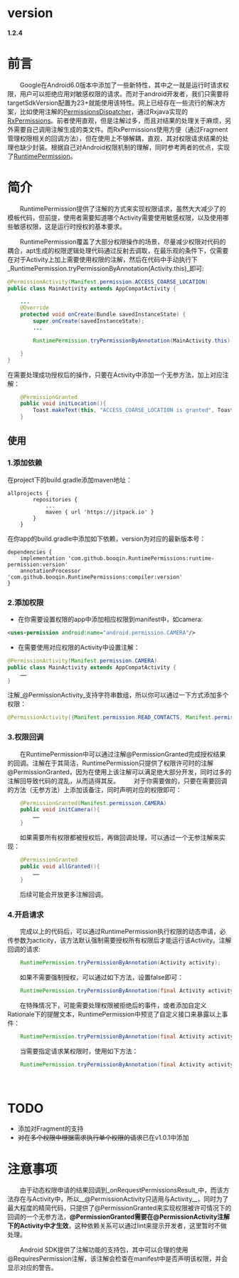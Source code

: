 # version
__1.2.4__

# 前言
　　Google在Android6.0版本中添加了一些新特性，其中之一就是运行时请求权限，用户可以拒绝应用对敏感权限的请求。而对于android开发者，我们只需要将targetSdkVersion配置为23+就能使用该特性。网上已经存在一些流行的解决方案，比如使用注解的[PermissionsDispatcher](https://github.com/hotchemi/PermissionsDispatcher)，通过Rxjava实现的[RxPermissions](https://github.com/tbruyelle/RxPermissions)。前者使用直观，但是注解过多，而且对结果的处理关于麻烦，另外需要自己调用注解生成的类文件。而RxPermissions使用方便（通过Fragment管理权限相关的回调方法），但在使用上不够解耦，直观，其对权限请求结果的处理也缺少封装。根据自己对Android权限机制的理解，同时参考两者的优点，实现了[RuntimePermission](https://github.com/booqin/RuntimePermissions)。


# 简介
　　RuntimePermission提供了注解的方式来实现权限请求，虽然大大减少了的模板代码，但前提，使用者需要知道哪个Activity需要使用敏感权限，以及使用哪些敏感权限，这是运行时授权的基本要求。

　　RuntimePermission覆盖了大部分权限操作的场景，尽量减少权限对代码的耦合，apt生成的权限逻辑处理代码通过反射去调取，在最乐观的条件下，仅需要在对于Activity上加上需要使用权限的注解，然后在代码中手动执行下_RuntimePermission.tryPermissionByAnnotation(Activity.this)_即可:

```java
@PermissionActivity(Manifest.permission.ACCESS_COARSE_LOCATION)
public class MainActivity extends AppCompatActivity {

    ...
    @Override
    protected void onCreate(Bundle savedInstanceState) {
        super.onCreate(savedInstanceState);
        ...

        RuntimePermission.tryPermissionByAnnotation(MainActivity.this);

    }
}
```

在需要处理成功授权后的操作，只要在Activity中添加一个无参方法，加上对应注解：

```java
    @PermissionGranted
    public void initLocation(){
        Toast.makeText(this, "ACCESS_COARSE_LOCATION is granted", Toast.LENGTH_SHORT).show();
    }
```

## 使用

### 1.添加依赖
在project下的build.gradle添加maven地址：
```
allprojects {
		repositories {
			...
			maven { url 'https://jitpack.io' }
		}
	}
```
在你app的build.gradle中添加如下依赖，version为对应的最新版本号：

```
dependencies {
    implementation 'com.github.booqin.RuntimePermissions:runtime-permission:version'
    annotationProcessor 'com.github.booqin.RuntimePermissions:compiler:version'
}
```

### 2.添加权限
- 在你需要设置权限的app中添加相应权限到manifest中，如camera:

```xml
<uses-permission android:name="android.permission.CAMERA"/>
```

- 在需要使用对应权限的Activity中设置注解：

```java
@PermissionActivity(Manifest.permission.CAMERA)
public class MainActivity extends AppCompatActivity {
	……
}
```

注解_@PermissionActivity_支持字符串数组，所以你可以通过一下方式添加多个权限：

```java
@PermissionActivity({Manifest.permission.READ_CONTACTS, Manifest.permission.CAMERA})
```

### 3.权限回调
　　在RuntimePermission中可以通过注解@PermissionGranted完成授权结果的回调。注解在于其简洁，RuntimePermission只提供了权限许可时的注解@PermissionGranted，因为在使用上该注解可以满足绝大部分开发，同时过多的注解回导致代码的混乱，从而适得其反。
　　对于你需要做的，只要在需要回调的方法（无参方法）上添加该备注，同时声明对应的权限即可：

```java
    @PermissionGranted(Manifest.permission.CAMERA)
    public void initCamera(){
        ……
    }
```
　　如果需要所有权限都被授权后，再做回调处理，可以通过一个无参注解来实现：

```java
    @PermissionGranted
    public void allGranted(){
        ……
    }
```

　　后续可能会开放更多注解回调。

### 4.开启请求
　　完成以上的代码后，可以通过RuntimePermission执行权限的动态申请，必传参数为acticity，该方法默认强制需要授权所有权限后才能运行该Activity。注解回调的请求:

```java
    RuntimePermission.tryPermissionByAnnotation(Activity activity);
```

　　如果不需要强制授权，可以通过如下方法，设置false即可：

```java
    RuntimePermission.tryPermissionByAnnotation(final Activity activity, boolean isMustGranted);
```

　　在特殊情况下，可能需要处理权限被拒绝后的事件，或者添加自定义Rationale下的提醒文本，RuntimePermission中预览了自定义接口来暴露以上事件：

```java
    RuntimePermission.tryPermissionByAnnotation(final Activity activity, boolean isMustGranted, final PermissionsDeniedResultListener permissionsDeniedResultListener)
```

　　当需要指定请求某权限时，使用如下方法：
```java
    RuntimePermission.tryPermissionByAnnotation(final Activity activity, String... permissions);
```
　　
# TODO
- 添加对Fragment的支持
- ~~对在多个权限中根据需求执行单个权限的请求~~已在v1.0.1中添加

# 注意事项
　　由于动态权限申请的结果回调到_onRequestPermissionsResult_中，而该方法存在与Activity中，所以__@PermissionActivity只适用与Activity__，同时为了最大程度的精简代码，只提供了@PermissionGranted来实现权限被许可情况下的回调的一个无参方法，__@PermissionGranted需要在@PermissionActivity注解下的Activity中才生效__，这种依赖关系可以通过lint来提示开发者，这里暂时不做处理。

　　Android SDK提供了注解功能的支持包，其中可以合理的使用@RequiresPermission注解，该注解会检查在manifest中是否声明该权限，并会显示对应的警告。